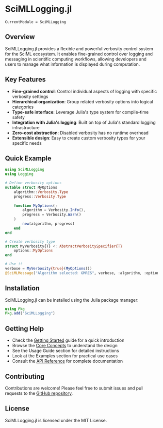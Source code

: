 # SciMLLogging.jl

```@meta
CurrentModule = SciMLLogging
```

## Overview

SciMLLogging.jl provides a flexible and powerful verbosity control system for the SciML ecosystem. It enables fine-grained control over logging and messaging in scientific computing workflows, allowing developers and users to manage what information is displayed during computation.

## Key Features

- **Fine-grained control**: Control individual aspects of logging with specific verbosity settings
- **Hierarchical organization**: Group related verbosity options into logical categories
- **Type-safe interface**: Leverage Julia's type system for compile-time safety
- **Integration with Julia's logging**: Built on top of Julia's standard logging infrastructure
- **Zero-cost abstraction**: Disabled verbosity has no runtime overhead
- **Extensible design**: Easy to create custom verbosity types for your specific needs

## Quick Example

```julia
using SciMLLogging
using Logging

# Define verbosity options
mutable struct MyOptions
    algorithm::Verbosity.Type
    progress::Verbosity.Type
    
    function MyOptions(;
        algorithm = Verbosity.Info(),
        progress = Verbosity.Warn()
    )
        new(algorithm, progress)
    end
end

# Create verbosity type
struct MyVerbosity{T} <: AbstractVerbositySpecifier{T}
    options::MyOptions
end

# Use it
verbose = MyVerbosity{true}(MyOptions())
@SciMLMessage("Algorithm selected: GMRES", verbose, :algorithm, :options)
```

## Installation

SciMLLogging.jl can be installed using the Julia package manager:

```julia
using Pkg
Pkg.add("SciMLLogging")
```

## Getting Help

- Check the [Getting Started](getting_started.md) guide for a quick introduction
- Browse the [Core Concepts](core_concepts.md) to understand the design
- See the Usage Guide section for detailed instructions
- Look at the Examples section for practical use cases
- Consult the [API Reference](api.md) for complete documentation

## Contributing

Contributions are welcome! Please feel free to submit issues and pull requests to the [GitHub repository](https://github.com/SciML/SciMLLogging.jl).

## License

SciMLLogging.jl is licensed under the MIT License.